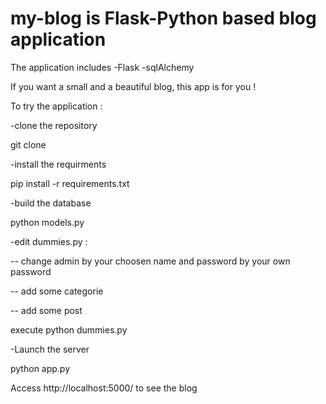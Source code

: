 # my-blog is Flask-Python based blog application

The application includes
-Flask
-sqlAlchemy

If you want a small and a beautiful blog, this app is for you !

To try the application :

-clone the repository

git clone 

-install the requirments

pip install -r requirements.txt

-build the database

python models.py

-edit dummies.py :

-- change admin by your choosen name and password by your own password

-- add some categorie 

-- add some post 

execute python dummies.py

-Launch the server

python app.py

Access http://localhost:5000/ to see the blog






